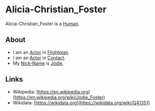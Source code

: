 # Alicia-Christian_Foster

Alicia-Christian_Foster is a [Human](40000001.md).

## About

- I am an [Actor](202000010.md) in [Flightplan](200040033.md).
- I am an [Actor](202000010.md) in [Contact](200040037.md).
- My [Nick-Name](270000029.md) is [Jodie](404.md).

## Links

- Wikipedia: [https://en.wikipedia.org](https://en.wikipedia.org/wiki/Jodie_Foster)
- Wikidata: [https://wikidata.org](https://wikidata.org/wiki/Q41351)
